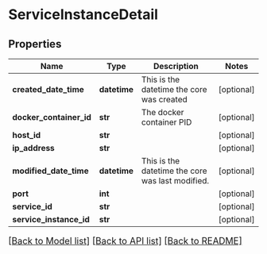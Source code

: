 # ServiceInstanceDetail

## Properties
Name | Type | Description | Notes
------------ | ------------- | ------------- | -------------
**created_date_time** | **datetime** | This is the datetime the core was created | [optional] 
**docker_container_id** | **str** | The docker container PID | [optional] 
**host_id** | **str** |  | [optional] 
**ip_address** | **str** |  | [optional] 
**modified_date_time** | **datetime** | This is the datetime the core was last modified. | [optional] 
**port** | **int** |  | [optional] 
**service_id** | **str** |  | [optional] 
**service_instance_id** | **str** |  | [optional] 

[[Back to Model list]](../README.md#documentation-for-models) [[Back to API list]](../README.md#documentation-for-api-endpoints) [[Back to README]](../README.md)

<style>
     p, ul, ol, li { font-size: 18px !important;}
</style>


